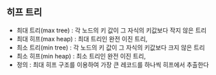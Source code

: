 ## 히프 트리  
- 최대 트리(max tree) : 각 노드의 키 값이 그 자식의 키값보다 작지 않은 트리
- 최대 히프(max heap) : 최대 트리인 완전 이진 트리, 
- 최소 트리(min tree) : 각 노드의 키 값이 그 자식의 키값보다 크지 않은 트리
- 최소 히프(min heap) : 최소 트리인 완전 이진 트리,
- 정의 : 최대 히프 구조를 이용하여 가장 큰 레코드를 하나씩 히프에서 추출한다
